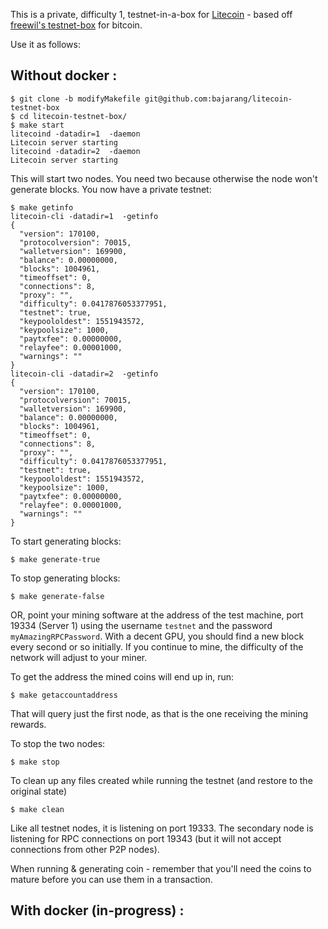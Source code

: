 This is a private, difficulty 1, testnet-in-a-box for [Litecoin](https://litecoin.info/) - based off [freewil's testnet-box](http://github.com/freewil/bitcoin-testnet-box) for bitcoin.

Use it as follows:

Without docker :
----------------
    $ git clone -b modifyMakefile git@github.com:bajarang/litecoin-testnet-box
    $ cd litecoin-testnet-box/
    $ make start
    litecoind -datadir=1  -daemon
    Litecoin server starting
    litecoind -datadir=2  -daemon
    Litecoin server starting

This will start two nodes. You need two because otherwise the node won't
generate blocks. You now have a private testnet:

    $ make getinfo
    litecoin-cli -datadir=1  -getinfo
    {
      "version": 170100,
      "protocolversion": 70015,
      "walletversion": 169900,
      "balance": 0.00000000,
      "blocks": 1004961,
      "timeoffset": 0,
      "connections": 8,
      "proxy": "",
      "difficulty": 0.0417876053377951,
      "testnet": true,
      "keypoololdest": 1551943572,
      "keypoolsize": 1000,
      "paytxfee": 0.00000000,
      "relayfee": 0.00001000,
      "warnings": ""
    }
    litecoin-cli -datadir=2  -getinfo
    {
      "version": 170100,
      "protocolversion": 70015,
      "walletversion": 169900,
      "balance": 0.00000000,
      "blocks": 1004961,
      "timeoffset": 0,
      "connections": 8,
      "proxy": "",
      "difficulty": 0.0417876053377951,
      "testnet": true,
      "keypoololdest": 1551943572,
      "keypoolsize": 1000,
      "paytxfee": 0.00000000,
      "relayfee": 0.00001000,
      "warnings": ""
    }

To start generating blocks:

    $ make generate-true
  
To stop generating blocks:

    $ make generate-false

OR, point your mining software at the address of the test machine, port 19334 (Server 1) using the username `testnet` and the password `myAmazingRPCPassword`. With a decent GPU, you should find a new block every second or so initially. If you continue to mine, the difficulty of the network will adjust to your miner.

To get the address the mined coins will end up in, run:

    $ make getaccountaddress

That will query just the first node, as that is the one receiving the mining rewards.

<!---
# Mining with `cgminer`

    ./cgminer --scrypt -o http://127.0.0.1:19334 -O testnet:testnet --shaders 2048 --thread-concurrency 8192 -w 256 -g2 -I 13 --auto-gpu --temp-overheat 81 --gpu-vddc 1.030 --temp-cutoff 97 --gpu-fan=100 --gpu-engine 700-1000 --gpu-memclock 1500

Change `127.0.0.1` in the command to the IP of the testnet box if not running on the same server. You should see output like:

    cgminer version 3.1.0 - Started: [2013-05-05 08:08:34]
    --------------------------------------------------------------------------------
    (5s):651.3K (avg):677.5Kh/s | A:12  R:2  HW:0  U:28.1/m  WU:522.7/m
    ST: 4  SS: 0  NB: 15  LW: 0  GF: 0  RF: 0
    Connected to 127.0.0.1 diff 16 without LP as user testnet
    Block: a9e247f0ce19261a...  Diff:16  Started: [08:09:03]  Best share: 514
    --------------------------------------------------------------------------------
    [P]ool management [G]PU management [S]ettings [D]isplay options [Q]uit
    GPU 0:  62.0C 3472RPM | 611.2K/792.4Kh/s | A:15 R:2 HW:0 U: 35.16/m I:13
    --------------------------------------------------------------------------------
    
    [2013-05-05 08:08:40] Accepted 0d79ae19 Diff 18/16 BLOCK! GPU 0
    [2013-05-05 08:08:40] New block detected on network
    [2013-05-05 08:08:41] Found block for pool 0!
    [2013-05-05 08:08:41] Accepted 02d01e0c Diff 91/16 BLOCK! GPU 0
    [2013-05-05 08:08:41] Found block for pool 0!
    [2013-05-05 08:08:42] Rejected 04ebc3f4 Diff 52/16 BLOCK! GPU 0
    [2013-05-05 08:08:42] New block detected on network
    [2013-05-05 08:08:44] Found block for pool 0!
    [2013-05-05 08:08:44] Accepted 0f0c8dfe Diff 17/16 BLOCK! GPU 0
    [2013-05-05 08:08:45] New block detected on network
    [2013-05-05 08:08:47] Found block for pool 0!
    [2013-05-05 08:08:47] Accepted 0ceb555f Diff 19/16 BLOCK! GPU 0
    [2013-05-05 08:08:48] New block detected on network
    [2013-05-05 08:08:48] Found block for pool 0!
    [2013-05-05 08:08:48] Accepted 0a46fc4a Diff 24/16 BLOCK! GPU 0
    [2013-05-05 08:08:48] New block detected on network
    [2013-05-05 08:08:56] Found block for pool 0!
    [2013-05-05 08:08:56] Accepted 02303381 Diff 116/16 BLOCK! GPU 0
    [2013-05-05 08:08:57] New block detected on network
    [2013-05-05 08:08:58] Found block for pool 0!
    [2013-05-05 08:08:58] Accepted 057fa852 Diff 46/16 BLOCK! GPU 0
    [2013-05-05 08:08:58] New block detected on network
    [2013-05-05 08:09:01] Found block for pool 0!
    [2013-05-05 08:09:01] Accepted 0f094309 Diff 17/16 BLOCK! GPU 0
    [2013-05-05 08:09:02] New block detected on network
    [2013-05-05 08:09:02] Found block for pool 0!
    [2013-05-05 08:09:02] Accepted 0da16004 Diff 18/16 BLOCK! GPU 0
    [2013-05-05 08:09:03] New block detected on network
  
---> 

To stop the two nodes:
  
    $ make stop
  
To clean up any files created while running the testnet 
(and restore to the original state)

    $ make clean

Like all testnet nodes, it is listening on port 19333.
The secondary node is listening for RPC connections on port 19343 (but it will not accept connections from other P2P nodes).

When running & generating coin - remember that you'll need the coins to mature before you can use them in a transaction.

With docker (in-progress) :
--------------------------

